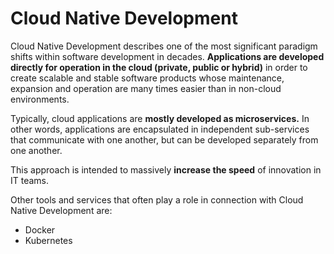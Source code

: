 # Cloud Native Development

Cloud Native Development describes one of the most significant paradigm shifts within software development in decades. **Applications are developed directly for operation in the cloud (private, public or hybrid)** in order to create scalable and stable software products whose maintenance, expansion and operation are many times easier than in non-cloud environments.

Typically, cloud applications are **mostly developed as microservices.** In other words, applications are encapsulated in independent sub-services that communicate with one another, but can be developed separately from one another.

This approach is intended to massively **increase the speed** of innovation in IT teams.

Other tools and services that often play a role in connection with Cloud Native Development are:
-   Docker
-   Kubernetes
